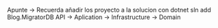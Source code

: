 Apunte -> Recuerda añadir los proyecto a la solucion con dotnet sln add Blog.MigratorDB
API ->  Aplication -> Infrastructure -> Domain
